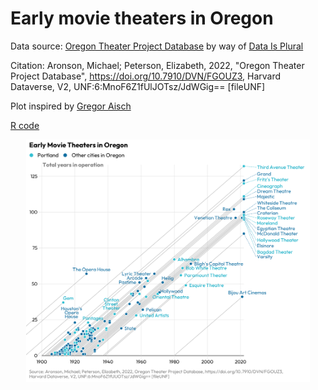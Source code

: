# Early movie theaters in Oregon 

Data source: [Oregon Theater Project Database](https://dataverse.harvard.edu/dataset.xhtml?persistentId=doi:10.7910/DVN/FGOUZ3) by way of [Data Is Plural](https://www.data-is-plural.com/archive/2022-07-13-edition/)

Citation: Aronson, Michael; Peterson, Elizabeth, 2022, "Oregon Theater Project Database", https://doi.org/10.7910/DVN/FGOUZ3, Harvard Dataverse, V2, UNF:6:MnoF6Z1fUlJOTsz/JdWGig== [fileUNF]

Plot inspired by [Gregor Aisch](https://blog.datawrapper.de/longest-terms-european-leaders/)

[R code](https://github.com/leeolney3/Tables/blob/main/2022/oregon_movie/script.R)

<p align="center">

<img src="https://github.com/leeolney3/Tables/blob/main/2022/oregon_movie/p1.png" width="90%"/>

</p>


